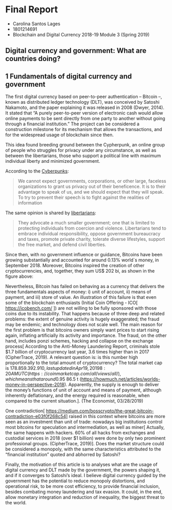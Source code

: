 # Final Report 
* Carolina Santos Lages
* 1801214691
* Blockchain and Digital Currency 2018-19 Module 3 (Spring 2019)

## Digital currency and government: What are countries doing?

## 1 Fundamentals of digital currency and government

The first digital currency based on peer-to-peer authentication – Bitcoin –, known as distributed ledger technology (DLT), was conceived by Satoshi Nakamoto, and the paper explaining it was released in 2008 (Dwyer, 2014). It stated that “A purely peer-to-peer version of electronic cash would allow online payments to be sent directly from one party to another without going through a financial institution.” The project can be considered a construction milestone for its mechanism that allows the transactions, and for the widespread usage of blockchain since then. 

This idea found breeding ground between the Cypherpunk, an online group of people who struggles for privacy under any circumstance, as well as between the libertarians, those who support a political line with maximum individual liberty and minimized government.

According to the [Cyberpunks](https://www.activism.net/cypherpunk/manifesto.html):
> We cannot expect governments, corporations, or other large, faceless organizations to grant us privacy out of their beneficence. It is to their advantage to speak of us, and we should expect that they will speak. To try to prevent their speech is to fight against the realities of information 

The same opinion is shared by [libertarians](https://en.wikipedia.org/wiki/Libertarianism_in_the_United_States):
> They advocate a much smaller government; one that is limited to protecting individuals from coercion and violence. Libertarians tend to embrace individual responsibility, oppose government bureaucracy and taxes, promote private charity, tolerate diverse lifestyles, support the free market, and defend civil liberties. 

Since then, with no government influence or guidance, Bitcoins have been growing substantially and accounted for around 0.13% world`s money, in September 2018. Moreover, Bitcoins inspired the creation of other cryptocurrencies, and, together, they sum US$ 202 bi, as shown in the figure above:

Nevertheless, Bitcoin has failed on behaving as a currency that delivers the three fundamentals aspects of money: i) unit of account, ii) means of payment, and iii) store of value. An illustration of this failure is that even some of the blockchain enthusiasts (Initial Coin Offering - ICO[ https://icobench.com/ ]) are not willing to be fully sponsored with those coins due to its instability. That happens because of three deep and related problems: the extent of genuine activity is hugely exaggerated; the fraud may be endemic; and technology does not scale well. The main reason for the first problem is that bitcoins owners simply want prices to start rising again, inflating artificially its activity and importance. The fraud, on the other hand, includes ponzi schemes, hacking and collapse on the exchange process[ According to the Anti-Money Laundering Report, criminals stole $1.7 billion of cryptocurrency last year, 3.6 times higher than in 2017 (CipherTrace, 2019). A relevant question is: is this number high proportionally to the total amount of cryptocurrency? The total market cap is $178.859.392.910, last updated in Apr 19, 2019 8:20 AM UTC (https://coinmarketcap.com/all/views/all/), which means that around 0.95% was stolen.  And what is this proportion for the regular currencies, which are also subject to hackers? This is certainly a much more difficult question to answer – what is already a problem by itself –, raising doubt about the safer and more convenient currency.]. Finally, the third one is technical (considering the status quo): the creation of blocks each ten minutes limits the network to processing about seven transactions per second (just to compare, Visa can handle tens of thousands per second). Another criticism concerning the bitcoin is that it is energy-hungry, given its limit of 21 m Bitcoins. During its boom, the electricity consumed was equivalent of Ireland, and now it matches Romania consumption[ The provision of cash is also costly. The value is estimated to be 0.5% of GDP for the euro area, as well as Canada and Uruguay (Griffoli, 2018). Mexico estimates a cost of 3% of the GDP (Forbes, 03/27/2019). Roughly speaking, we could consider that the world spends between 0.5% to 3% of its GDP for issuing and managing cash, and that the amount of energy consumed by country is proportional to its GDP. This being said, Ireland and Romania’s GDP share of world (PPP) in 2015 were 0.227% and 0.365% (http://www.economywatch.com/economic-statistics/economic-indicators/GDP_Share_of_World_Total_PPP/). Moreover, Bitcoins are divisible by construction to the eighth digit after the decimal place, which allows for quite a bit of subdivision of units (Dwyer, 2014), much more than the current amount of money available estimated on US$ 86.5 t (https://howmuch.net/articles/worlds-money-in-perspective-2018). Apparently, the supply is enough to deliver the money’s functions of unit of account and means of payment, although inherently deflationary, and the energy required is reasonable, when compared to the current situation.]. (The Economist, 03/28/2019)

One contradiction[ https://medium.com/bosscrypto/the-great-bitcoin-contradiction-e03f0f268c54] raised in this context where bitcoins are more seen as an investment than unit of trade: nowadays big institutions control most bitcoins for speculation and intermediation, as well as miner[ Actually, the same happens with hackers. 60% of all hacks from exchanges and custodial services in 2018  (over $1 billion) were done by only two prominent professional groups. (CipherTrace, 2019)]. Does the market structure could be considered a monopoly, with the same characteristics attributed to the “financial institution” quoted and abhorred by Satoshi?

Finally, the motivation of this article is to analyses what are the usage of digital currency and DLT made by the government, the powers shaping it, and if it converges to Satoshi’s ideal. I believe digital currency guided by the government has the potential to reduce monopoly distortions, and operational risk, to be more cost efficiency, to provide financial inclusion, besides combating money laundering and tax evasion. It could, in the end, allow monetary integration and reduction of inequality, the biggest threat to the world. 
